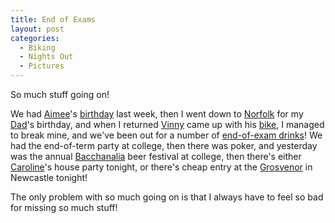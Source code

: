```yaml
---
title: End of Exams
layout: post
categories:
  - Biking
  - Nights Out
  - Pictures
---
```

So much stuff going on!

We had [Aimee](https://pictures.scholesmafia.co.uk/index.php/?profile=32)'s [birthday](https://pictures.scholesmafia.co.uk/index.php/2007/05/25.05.07-aimee's-birthday/) last week, then I went down to [Norfolk](https://pictures.scholesmafia.co.uk/index.php/2007/05/26.05.07_27.05.07-wells/) for my [Dad](https://pictures.scholesmafia.co.uk/index.php/?profile=37)'s birthday, and when I returned [Vinny](https://pictures.scholesmafia.co.uk/index.php/?profile=27) came up with his [bike](https://pictures.scholesmafia.co.uk/index.php/2007/05/30.05.07-durham/), I managed to break mine, and we've been out for a number of [end-of-exam drinks](https://pictures.scholesmafia.co.uk/index.php/2007/05/31.05.07_01.06.07-lloyds,love-shack/)! We had the end-of-term party at college, then there was poker, and yesterday was the annual [Bacchanalia](https://en.wikipedia.org/wiki/Bacchanalia) beer festival at college, then there's either [Caroline](https://pictures.scholesmafia.co.uk/index.php/?profile=46)'s house party tonight, or there's cheap entry at the [Grosvenor](http://grosvenorcasinos.com) in Newcastle tonight!

The only problem with so much going on is that I always have to feel so bad for missing so much stuff!
